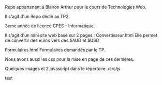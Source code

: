 Repo appartenant à Blairon Arthur pour le cours de Technologies Web.

Il s'agit d'un Repo dédié au TP2.

3eme année de licence CPES - Informatique.

Il s'agit d'un mini site web basé sur 2 pages :
Convertisseur.html
Elle permet de convertir des euros vers des $AUD et $USD

Formulaires.html
Formulaires demandés par le TP.

Nous avons aussi les css pour la mise en page de ces dernières.

Quelques images et 2 javascript dans le répertoire ./src/js

test